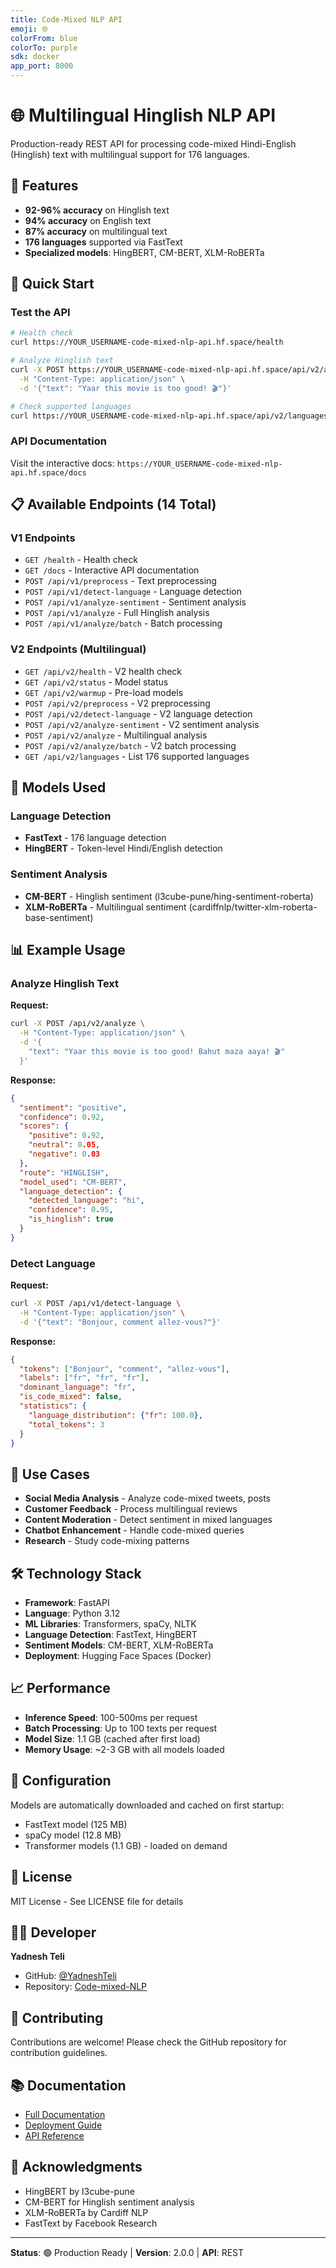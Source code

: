 ```yaml
---
title: Code-Mixed NLP API
emoji: 🌐
colorFrom: blue
colorTo: purple
sdk: docker
app_port: 8000
---
```


# 🌐 Multilingual Hinglish NLP API

Production-ready REST API for processing code-mixed Hindi-English (Hinglish) text with multilingual support for 176 languages.

## 🎯 Features

- **92-96% accuracy** on Hinglish text
- **94% accuracy** on English text  
- **87% accuracy** on multilingual text
- **176 languages** supported via FastText
- **Specialized models**: HingBERT, CM-BERT, XLM-RoBERTa

## 🚀 Quick Start

### Test the API

```bash
# Health check
curl https://YOUR_USERNAME-code-mixed-nlp-api.hf.space/health

# Analyze Hinglish text
curl -X POST https://YOUR_USERNAME-code-mixed-nlp-api.hf.space/api/v2/analyze \
  -H "Content-Type: application/json" \
  -d '{"text": "Yaar this movie is too good! 🎬"}'

# Check supported languages
curl https://YOUR_USERNAME-code-mixed-nlp-api.hf.space/api/v2/languages
```

### API Documentation

Visit the interactive docs: `https://YOUR_USERNAME-code-mixed-nlp-api.hf.space/docs`

## 📋 Available Endpoints (14 Total)

### V1 Endpoints
- `GET /health` - Health check
- `GET /docs` - Interactive API documentation
- `POST /api/v1/preprocess` - Text preprocessing
- `POST /api/v1/detect-language` - Language detection
- `POST /api/v1/analyze-sentiment` - Sentiment analysis
- `POST /api/v1/analyze` - Full Hinglish analysis
- `POST /api/v1/analyze/batch` - Batch processing

### V2 Endpoints (Multilingual)
- `GET /api/v2/health` - V2 health check
- `GET /api/v2/status` - Model status
- `GET /api/v2/warmup` - Pre-load models
- `POST /api/v2/preprocess` - V2 preprocessing
- `POST /api/v2/detect-language` - V2 language detection
- `POST /api/v2/analyze-sentiment` - V2 sentiment analysis
- `POST /api/v2/analyze` - Multilingual analysis
- `POST /api/v2/analyze/batch` - V2 batch processing
- `GET /api/v2/languages` - List 176 supported languages

## 🤖 Models Used

### Language Detection
- **FastText** - 176 language detection
- **HingBERT** - Token-level Hindi/English detection

### Sentiment Analysis
- **CM-BERT** - Hinglish sentiment (l3cube-pune/hing-sentiment-roberta)
- **XLM-RoBERTa** - Multilingual sentiment (cardiffnlp/twitter-xlm-roberta-base-sentiment)

## 📊 Example Usage

### Analyze Hinglish Text

**Request:**
```bash
curl -X POST /api/v2/analyze \
  -H "Content-Type: application/json" \
  -d '{
    "text": "Yaar this movie is too good! Bahut maza aaya! 🎬"
  }'
```

**Response:**
```json
{
  "sentiment": "positive",
  "confidence": 0.92,
  "scores": {
    "positive": 0.92,
    "neutral": 0.05,
    "negative": 0.03
  },
  "route": "HINGLISH",
  "model_used": "CM-BERT",
  "language_detection": {
    "detected_language": "hi",
    "confidence": 0.95,
    "is_hinglish": true
  }
}
```

### Detect Language

**Request:**
```bash
curl -X POST /api/v1/detect-language \
  -H "Content-Type: application/json" \
  -d '{"text": "Bonjour, comment allez-vous?"}'
```

**Response:**
```json
{
  "tokens": ["Bonjour", "comment", "allez-vous"],
  "labels": ["fr", "fr", "fr"],
  "dominant_language": "fr",
  "is_code_mixed": false,
  "statistics": {
    "language_distribution": {"fr": 100.0},
    "total_tokens": 3
  }
}
```

## 🎨 Use Cases

- **Social Media Analysis** - Analyze code-mixed tweets, posts
- **Customer Feedback** - Process multilingual reviews
- **Content Moderation** - Detect sentiment in mixed languages
- **Chatbot Enhancement** - Handle code-mixed queries
- **Research** - Study code-mixing patterns

## 🛠️ Technology Stack

- **Framework**: FastAPI
- **Language**: Python 3.12
- **ML Libraries**: Transformers, spaCy, NLTK
- **Language Detection**: FastText, HingBERT
- **Sentiment Models**: CM-BERT, XLM-RoBERTa
- **Deployment**: Hugging Face Spaces (Docker)

## 📈 Performance

- **Inference Speed**: 100-500ms per request
- **Batch Processing**: Up to 100 texts per request
- **Model Size**: 1.1 GB (cached after first load)
- **Memory Usage**: ~2-3 GB with all models loaded

## 🔧 Configuration

Models are automatically downloaded and cached on first startup:
- FastText model (125 MB)
- spaCy model (12.8 MB)
- Transformer models (1.1 GB) - loaded on demand

## 📝 License

MIT License - See LICENSE file for details

## 👨‍💻 Developer

**Yadnesh Teli**
- GitHub: [@YadneshTeli](https://github.com/YadneshTeli)
- Repository: [Code-mixed-NLP](https://github.com/YadneshTeli/Code-mixed-NLP)

## 🤝 Contributing

Contributions are welcome! Please check the GitHub repository for contribution guidelines.

## 📚 Documentation

- [Full Documentation](https://github.com/YadneshTeli/Code-mixed-NLP/blob/v2-testing/README.md)
- [Deployment Guide](https://github.com/YadneshTeli/Code-mixed-NLP/blob/v2-testing/docs/DEPLOYMENT.md)
- [API Reference](https://YOUR_USERNAME-code-mixed-nlp-api.hf.space/docs)

## 🙏 Acknowledgments

- HingBERT by l3cube-pune
- CM-BERT for Hinglish sentiment analysis
- XLM-RoBERTa by Cardiff NLP
- FastText by Facebook Research

---

**Status**: 🟢 Production Ready | **Version**: 2.0.0 | **API**: REST

